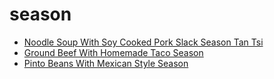 # season

 * [Noodle Soup With Soy Cooked Pork Slack Season Tan Tsi](../index/n/noodle-soup-with-soy-cooked-pork-slack-season-tan-tsi-236022.json)
 * [Ground Beef With Homemade Taco Season](../index/g/ground-beef-with-homemade-taco-season.json)
 * [Pinto Beans With Mexican Style Season](../index/p/pinto-beans-with-mexican-style-season.json)
